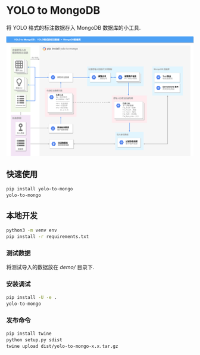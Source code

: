 # YOLO to MongoDB

将 YOLO 格式的标注数据存入 MongoDB 数据库的小工具.

![design](https://raw.githubusercontent.com/hekaiyou/yolo_to_mongo/main/design.png)

## 快速使用

```bash
pip install yolo-to-mongo
yolo-to-mongo
```

## 本地开发

```bash
python3 -m venv env
pip install -r requirements.txt
```

### 测试数据

将测试导入的数据放在 *demo/* 目录下.

### 安装调试

```bash
pip install -U -e .
yolo-to-mongo
```

### 发布命令

```bash
pip install twine
python setup.py sdist
twine upload dist/yolo-to-mongo-x.x.tar.gz
```
